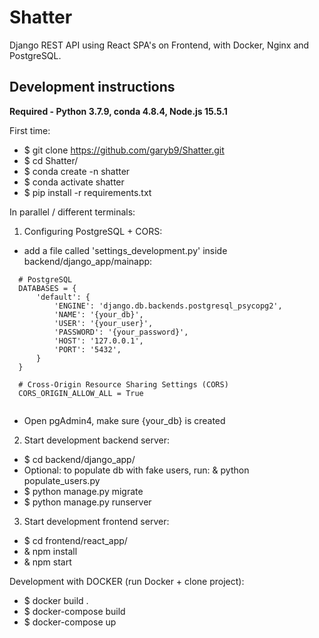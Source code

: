 # Shatter
Django REST API using React SPA's on Frontend, with Docker, Nginx and PostgreSQL.

## Development instructions
**Required - Python 3.7.9, conda 4.8.4, Node.js 15.5.1**

First time:
- $ git clone https://github.com/garyb9/Shatter.git
- $ cd Shatter/
- $ conda create -n shatter
- $ conda activate shatter
- $ pip install -r requirements.txt

In parallel / different terminals:
1. Configuring PostgreSQL + CORS:
  - add a file called 'settings_development.py' inside backend/django_app/mainapp:
  
  ```
    # PostgreSQL
    DATABASES = {
        'default': {
            'ENGINE': 'django.db.backends.postgresql_psycopg2',
            'NAME': '{your_db}',
            'USER': '{your_user}',
            'PASSWORD': '{your_password}',
            'HOST': '127.0.0.1',
            'PORT': '5432',
        }
    }

    # Cross-Origin Resource Sharing Settings (CORS) 
    CORS_ORIGIN_ALLOW_ALL = True
   
   ```
   
  - Open pgAdmin4, make sure {your_db} is created
    
2. Start development backend server:
  - $ cd backend/django_app/
  - Optional: to populate db with fake users, run: & python populate_users.py
  - $ python manage.py migrate
  - $ python manage.py runserver

3. Start development frontend server:
  - $ cd frontend/react_app/
  - & npm install
  - & npm start


Development with DOCKER (run Docker + clone project):
- $ docker build .
- $ docker-compose build
- $ docker-compose up
